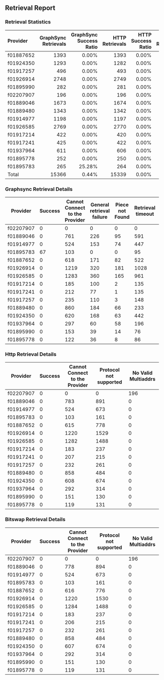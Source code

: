 ## Retrieval Report
### Retrieval Statistics
| Provider  | GraphSync Retrievals | GraphSync Success Ratio | HTTP Retrievals | HTTP Success Ratio | Bitswap Retrievals | Bitswap Success Ratio |
| :-------- | -------------------: | ----------------------: | --------------: | -----------------: | -----------------: | --------------------: |
| f01887652 |                 1393 |                   0.00% |            1393 |              0.00% |               1392 |                 0.00% |
| f01924350 |                 1293 |                   0.00% |            1282 |              0.00% |               1281 |                 0.00% |
| f01917257 |                  496 |                   0.00% |             493 |              0.00% |                493 |                 0.00% |
| f01926914 |                 2748 |                   0.00% |            2749 |              0.00% |               2750 |                 0.00% |
| f01895990 |                  282 |                   0.00% |             281 |              0.00% |                281 |                 0.00% |
| f02207907 |                  196 |                   0.00% |             196 |              0.00% |                196 |                 0.00% |
| f01889046 |                 1673 |                   0.00% |            1674 |              0.00% |               1672 |                 0.00% |
| f01889480 |                 1343 |                   0.00% |            1342 |              0.00% |               1342 |                 0.00% |
| f01914977 |                 1198 |                   0.00% |            1197 |              0.00% |               1197 |                 0.00% |
| f01926585 |                 2769 |                   0.00% |            2770 |              0.00% |               2772 |                 0.00% |
| f01917214 |                  422 |                   0.00% |             420 |              0.00% |                420 |                 0.00% |
| f01917241 |                  425 |                   0.00% |             422 |              0.00% |                421 |                 0.00% |
| f01937964 |                  611 |                   0.00% |             606 |              0.00% |                606 |                 0.00% |
| f01895778 |                  252 |                   0.00% |             250 |              0.00% |                250 |                 0.00% |
| f01895783 |                  265 |                  25.28% |             264 |              0.00% |                264 |                 0.00% |
| Total     |                15366 |                   0.44% |           15339 |              0.00% |              15337 |                 0.00% |

### Graphsync Retrieval Details
| Provider  | Success | Cannot Connect to the Provider | General retrieval failure | Piece not Found | Retrieval timeout | No Valid Multiaddrs |
| --------- | ------- | ------------------------------ | ------------------------- | --------------- | ----------------- | ------------------- |
| f02207907 | 0       | 0                              | 0                         | 0               | 0                 | 196                 |
| f01889046 | 0       | 761                            | 226                       | 95              | 591               | 0                   |
| f01914977 | 0       | 524                            | 153                       | 74              | 447               | 0                   |
| f01895783 | 67      | 103                            | 0                         | 0               | 95                | 0                   |
| f01887652 | 0       | 618                            | 171                       | 82              | 522               | 0                   |
| f01926914 | 0       | 1219                           | 320                       | 181             | 1028              | 0                   |
| f01926585 | 0       | 1283                           | 360                       | 165             | 961               | 0                   |
| f01917214 | 0       | 185                            | 100                       | 2               | 135               | 0                   |
| f01917241 | 0       | 212                            | 77                        | 1               | 135               | 0                   |
| f01917257 | 0       | 235                            | 110                       | 3               | 148               | 0                   |
| f01889480 | 0       | 860                            | 184                       | 66              | 233               | 0                   |
| f01924350 | 0       | 620                            | 168                       | 63              | 442               | 0                   |
| f01937964 | 0       | 297                            | 60                        | 58              | 196               | 0                   |
| f01895990 | 0       | 153                            | 39                        | 14              | 76                | 0                   |
| f01895778 | 0       | 122                            | 36                        | 8               | 86                | 0                   |

### Http Retrieval Details
| Provider  | Success | Cannot Connect to the Provider | Protocol not supported | No Valid Multiaddrs |
| --------- | ------- | ------------------------------ | ---------------------- | ------------------- |
| f02207907 | 0       | 0                              | 0                      | 196                 |
| f01889046 | 0       | 783                            | 891                    | 0                   |
| f01914977 | 0       | 524                            | 673                    | 0                   |
| f01895783 | 0       | 103                            | 161                    | 0                   |
| f01887652 | 0       | 615                            | 778                    | 0                   |
| f01926914 | 0       | 1220                           | 1529                   | 0                   |
| f01926585 | 0       | 1282                           | 1488                   | 0                   |
| f01917214 | 0       | 183                            | 237                    | 0                   |
| f01917241 | 0       | 207                            | 215                    | 0                   |
| f01917257 | 0       | 232                            | 261                    | 0                   |
| f01889480 | 0       | 858                            | 484                    | 0                   |
| f01924350 | 0       | 608                            | 674                    | 0                   |
| f01937964 | 0       | 292                            | 314                    | 0                   |
| f01895990 | 0       | 151                            | 130                    | 0                   |
| f01895778 | 0       | 119                            | 131                    | 0                   |

### Bitswap Retrieval Details
| Provider  | Success | Cannot Connect to the Provider | Protocol not supported | No Valid Multiaddrs |
| --------- | ------- | ------------------------------ | ---------------------- | ------------------- |
| f02207907 | 0       | 0                              | 0                      | 196                 |
| f01889046 | 0       | 778                            | 894                    | 0                   |
| f01914977 | 0       | 524                            | 673                    | 0                   |
| f01895783 | 0       | 103                            | 161                    | 0                   |
| f01887652 | 0       | 616                            | 776                    | 0                   |
| f01926914 | 0       | 1220                           | 1530                   | 0                   |
| f01926585 | 0       | 1284                           | 1488                   | 0                   |
| f01917214 | 0       | 183                            | 237                    | 0                   |
| f01917241 | 0       | 206                            | 215                    | 0                   |
| f01917257 | 0       | 232                            | 261                    | 0                   |
| f01889480 | 0       | 858                            | 484                    | 0                   |
| f01924350 | 0       | 607                            | 674                    | 0                   |
| f01937964 | 0       | 292                            | 314                    | 0                   |
| f01895990 | 0       | 151                            | 130                    | 0                   |
| f01895778 | 0       | 119                            | 131                    | 0                   |
